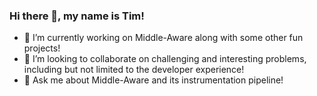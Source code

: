 ### Hi there 👋, my name is Tim!
- 🔭 I’m currently working on Middle-Aware along with some other fun projects!
- 👯 I’m looking to collaborate on challenging and interesting problems, including but not limited to the developer experience!
- 💬 Ask me about Middle-Aware and its instrumentation pipeline!

<!--
**timchang87/timchang87** is a ✨ _special_ ✨ repository because its `README.md` (this file) appears on your GitHub profile.

Here are some ideas to get you started:

- 🔭 I’m currently working on ...
- 🌱 I’m currently learning ...
- 👯 I’m looking to collaborate on ...
- 🤔 I’m looking for help with ...
- 💬 Ask me about ...
- 📫 How to reach me: ...
- 😄 Pronouns: ...
- ⚡ Fun fact: ...
-->
